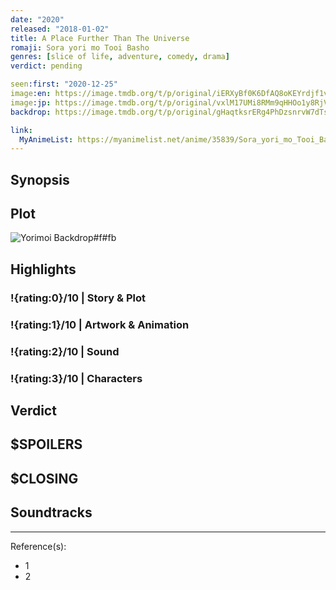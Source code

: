 ```yaml
---
date: "2020"
released: "2018-01-02"
title: A Place Further Than The Universe
romaji: Sora yori mo Tooi Basho
genres: [slice of life, adventure, comedy, drama]
verdict: pending

seen:first: "2020-12-25"
image:en: https://image.tmdb.org/t/p/original/iERXyBf0K6DfAQ8oKEYrdjf1vIs.jpg
image:jp: https://image.tmdb.org/t/p/original/vxlM17UMi8RMm9qHHOo1y8RjVcu.jpg
backdrop: https://image.tmdb.org/t/p/original/gHaqtksrERg4PhDzsnrvW7dTs6z.jpg

link:
  MyAnimeList: https://myanimelist.net/anime/35839/Sora_yori_mo_Tooi_Basho
---
```



## Synopsis

## Plot

![Yorimoi Backdrop#f#fb](https://image.tmdb.org/t/p/original/bTIbUZVoKnlMt2IrZQv2ODPVs0N.jpg "Source: TMDB")

## Highlights

### !{rating:0}/10 | Story & Plot

### !{rating:1}/10 | Artwork & Animation

### !{rating:2}/10 | Sound

### !{rating:3}/10 | Characters

## Verdict

## $SPOILERS

## $CLOSING

## Soundtracks

***
Reference(s):

- 1
- 2
